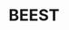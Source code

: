 # BEEST

<script type="text/javascript">
if (window.location.href=="https://mon-arts-ed-des.github.io/BEEST"){ window.location.href="https://mon-arts-ed-des.github.io/BEEST/home.html"; }
</script>

